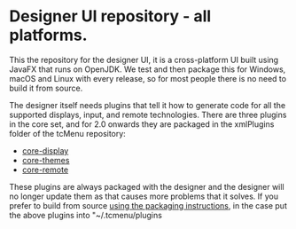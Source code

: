# Designer UI repository - all platforms.

This the repository for the designer UI, it is a cross-platform UI built using JavaFX that runs on OpenJDK. We test and then package this for Windows, macOS and Linux with every release, so for most people there is no need to build it from source.

The designer itself needs plugins that tell it how to generate code for all the supported displays, input, and remote technologies. There are three plugins in the core set, and for 2.0 onwards they are packaged in the xmlPlugins folder of the tcMenu repository:

* [core-display](https://github.com/TcMenu/tcMenu/tree/main/xmlPlugins/core-display)
* [core-themes](https://github.com/TcMenu/tcMenu/tree/main/xmlPlugins/core-themes)
* [core-remote](https://github.com/TcMenu/tcMenu/tree/main/xmlPlugins/core-remote)

These plugins are always packaged with the designer and the designer will no longer update them as that causes more problems that it solves. If you prefer to build from source [using the packaging instructions](scripts/packager-all-platforms.md), in the case put the above plugins into "~/.tcmenu/plugins

